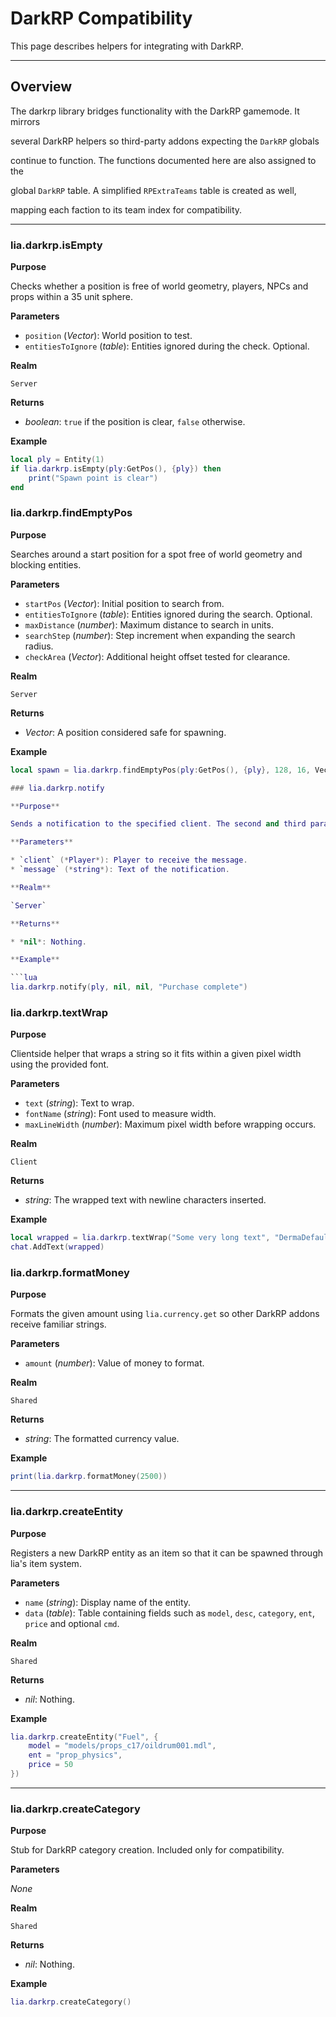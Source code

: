 # DarkRP Compatibility

This page describes helpers for integrating with DarkRP.

---

## Overview

The darkrp library bridges functionality with the DarkRP gamemode. It mirrors

several DarkRP helpers so third-party addons expecting the `DarkRP` globals

continue to function. The functions documented here are also assigned to the

global `DarkRP` table. A simplified `RPExtraTeams` table is created as well,

mapping each faction to its team index for compatibility.

---

### lia.darkrp.isEmpty

**Purpose**

Checks whether a position is free of world geometry, players, NPCs and props within a 35 unit sphere.

**Parameters**

* `position` (*Vector*): World position to test.
* `entitiesToIgnore` (*table*): Entities ignored during the check. Optional.

**Realm**

`Server`

**Returns**

* *boolean*: `true` if the position is clear, `false` otherwise.

**Example**

```lua
local ply = Entity(1)
if lia.darkrp.isEmpty(ply:GetPos(), {ply}) then
    print("Spawn point is clear")
end
```

### lia.darkrp.findEmptyPos

**Purpose**

Searches around a start position for a spot free of world geometry and blocking entities.

**Parameters**

* `startPos` (*Vector*): Initial position to search from.
* `entitiesToIgnore` (*table*): Entities ignored during the search. Optional.
* `maxDistance` (*number*): Maximum distance to search in units.
* `searchStep` (*number*): Step increment when expanding the search radius.
* `checkArea` (*Vector*): Additional height offset tested for clearance.

**Realm**

`Server`

**Returns**

* *Vector*: A position considered safe for spawning.

**Example**

```lua
local spawn = lia.darkrp.findEmptyPos(ply:GetPos(), {ply}, 128, 16, Vector(0,0,64))

### lia.darkrp.notify

**Purpose**

Sends a notification to the specified client. The second and third parameters exist only for DarkRP compatibility and are ignored.

**Parameters**

* `client` (*Player*): Player to receive the message.
* `message` (*string*): Text of the notification.

**Realm**

`Server`

**Returns**

* *nil*: Nothing.

**Example**

```lua
lia.darkrp.notify(ply, nil, nil, "Purchase complete")
```

### lia.darkrp.textWrap

**Purpose**

Clientside helper that wraps a string so it fits within a given pixel width using the provided font.

**Parameters**

* `text` (*string*): Text to wrap.
* `fontName` (*string*): Font used to measure width.
* `maxLineWidth` (*number*): Maximum pixel width before wrapping occurs.

**Realm**

`Client`

**Returns**

* *string*: The wrapped text with newline characters inserted.

**Example**

```lua
local wrapped = lia.darkrp.textWrap("Some very long text", "DermaDefault", 150)
chat.AddText(wrapped)
```

### lia.darkrp.formatMoney

**Purpose**

Formats the given amount using `lia.currency.get` so other DarkRP addons receive familiar strings.

**Parameters**

* `amount` (*number*): Value of money to format.

**Realm**

`Shared`

**Returns**

* *string*: The formatted currency value.

**Example**

```lua
print(lia.darkrp.formatMoney(2500))
```
---


### lia.darkrp.createEntity

**Purpose**

Registers a new DarkRP entity as an item so that it can be spawned through lia's item system.

**Parameters**

* `name` (*string*): Display name of the entity.
* `data` (*table*): Table containing fields such as `model`, `desc`, `category`, `ent`, `price` and optional `cmd`.

**Realm**

`Shared`

**Returns**

* *nil*: Nothing.

**Example**

```lua
lia.darkrp.createEntity("Fuel", {
    model = "models/props_c17/oildrum001.mdl",
    ent = "prop_physics",
    price = 50
})
```
---

### lia.darkrp.createCategory

**Purpose**

Stub for DarkRP category creation. Included only for compatibility.

**Parameters**

*None*

**Realm**

`Shared`

**Returns**

* *nil*: Nothing.

**Example**

```lua
lia.darkrp.createCategory()
```

